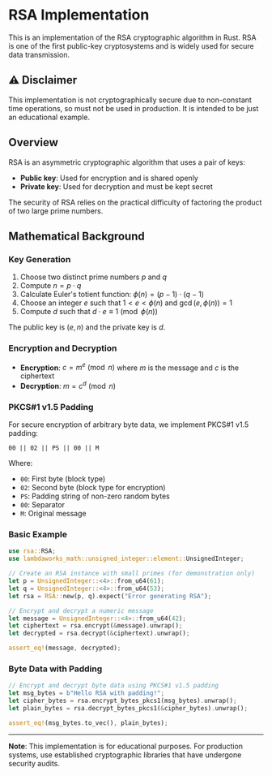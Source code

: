 # RSA Implementation

This is an implementation of the RSA cryptographic algorithm in Rust. RSA is one of the first public-key cryptosystems and is widely used for secure data transmission.


## ⚠️ Disclaimer
This implementation is not cryptographically secure due to non-constant time operations, so must not be used in production. It is intended to be just an educational example.

## Overview

RSA is an asymmetric cryptographic algorithm that uses a pair of keys:
- **Public key**: Used for encryption and is shared openly
- **Private key**: Used for decryption and must be kept secret

The security of RSA relies on the practical difficulty of factoring the product of two large prime numbers.

## Mathematical Background

### Key Generation

1. Choose two distinct prime numbers $p$ and $q$
2. Compute $n = p \cdot q$
3. Calculate Euler's totient function: $\phi(n) = (p-1) \cdot (q-1)$
4. Choose an integer $e$ such that $1 < e < \phi(n)$ and $\gcd(e, \phi(n)) = 1$
5. Compute $d$ such that $d \cdot e \equiv 1 \pmod{\phi(n)}$

The public key is $(e, n)$ and the private key is $d$.

### Encryption and Decryption

- **Encryption**: $c = m^e \pmod{n}$ where $m$ is the message and $c$ is the ciphertext
- **Decryption**: $m = c^d \pmod{n}$

### PKCS#1 v1.5 Padding

For secure encryption of arbitrary byte data, we implement PKCS#1 v1.5 padding:

```
00 || 02 || PS || 00 || M
```

Where:
- `00`: First byte (block type)
- `02`: Second byte (block type for encryption)
- `PS`: Padding string of non-zero random bytes
- `00`: Separator
- `M`: Original message



### Basic  Example

```rust
use rsa::RSA;
use lambdaworks_math::unsigned_integer::element::UnsignedInteger;

// Create an RSA instance with small primes (for demonstration only)
let p = UnsignedInteger::<4>::from_u64(61);
let q = UnsignedInteger::<4>::from_u64(53);
let rsa = RSA::new(p, q).expect("Error generating RSA");

// Encrypt and decrypt a numeric message
let message = UnsignedInteger::<4>::from_u64(42);
let ciphertext = rsa.encrypt(&message).unwrap();
let decrypted = rsa.decrypt(&ciphertext).unwrap();

assert_eq!(message, decrypted);
```

### Byte Data with Padding

```rust
// Encrypt and decrypt byte data using PKCS#1 v1.5 padding
let msg_bytes = b"Hello RSA with padding!";
let cipher_bytes = rsa.encrypt_bytes_pkcs1(msg_bytes).unwrap();
let plain_bytes = rsa.decrypt_bytes_pkcs1(&cipher_bytes).unwrap();

assert_eq!(msg_bytes.to_vec(), plain_bytes);
```

---

**Note**: This implementation is for educational purposes. For production systems, use established cryptographic libraries that have undergone security audits.
